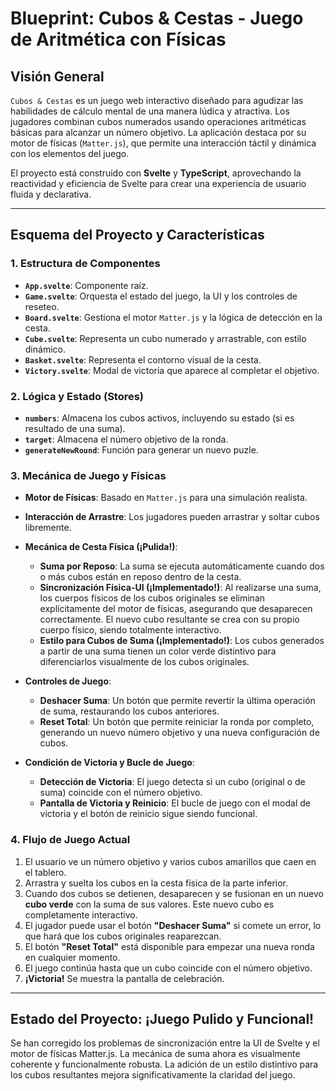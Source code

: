
# Blueprint: Cubos & Cestas - Juego de Aritmética con Físicas

## Visión General

`Cubos & Cestas` es un juego web interactivo diseñado para agudizar las habilidades de cálculo mental de una manera lúdica y atractiva. Los jugadores combinan cubos numerados usando operaciones aritméticas básicas para alcanzar un número objetivo. La aplicación destaca por su motor de físicas (`Matter.js`), que permite una interacción táctil y dinámica con los elementos del juego.

El proyecto está construido con **Svelte** y **TypeScript**, aprovechando la reactividad y eficiencia de Svelte para crear una experiencia de usuario fluida y declarativa.

---

## Esquema del Proyecto y Características

### 1. Estructura de Componentes

- **`App.svelte`**: Componente raíz.
- **`Game.svelte`**: Orquesta el estado del juego, la UI y los controles de reseteo.
- **`Board.svelte`**: Gestiona el motor `Matter.js` y la lógica de detección en la cesta.
- **`Cube.svelte`**: Representa un cubo numerado y arrastrable, con estilo dinámico.
- **`Basket.svelte`**: Representa el contorno visual de la cesta.
- **`Victory.svelte`**: Modal de victoria que aparece al completar el objetivo.

### 2. Lógica y Estado (Stores)

- **`numbers`**: Almacena los cubos activos, incluyendo su estado (si es resultado de una suma).
- **`target`**: Almacena el número objetivo de la ronda.
- **`generateNewRound`**: Función para generar un nuevo puzle.

### 3. Mecánica de Juego y Físicas

- **Motor de Físicas**: Basado en `Matter.js` para una simulación realista.
- **Interacción de Arrastre**: Los jugadores pueden arrastrar y soltar cubos libremente.

- **Mecánica de Cesta Física (¡Pulida!)**:
    - **Suma por Reposo**: La suma se ejecuta automáticamente cuando dos o más cubos están en reposo dentro de la cesta.
    - **Sincronización Física-UI (¡Implementado!)**: Al realizarse una suma, los cuerpos físicos de los cubos originales se eliminan explícitamente del motor de físicas, asegurando que desaparecen correctamente. El nuevo cubo resultante se crea con su propio cuerpo físico, siendo totalmente interactivo.
    - **Estilo para Cubos de Suma (¡Implementado!)**: Los cubos generados a partir de una suma tienen un color verde distintivo para diferenciarlos visualmente de los cubos originales.

- **Controles de Juego**:
    - **Deshacer Suma**: Un botón que permite revertir la última operación de suma, restaurando los cubos anteriores.
    - **Reset Total**: Un botón que permite reiniciar la ronda por completo, generando un nuevo número objetivo y una nueva configuración de cubos.

- **Condición de Victoria y Bucle de Juego**:
    - **Detección de Victoria**: El juego detecta si un cubo (original o de suma) coincide con el número objetivo.
    - **Pantalla de Victoria y Reinicio**: El bucle de juego con el modal de victoria y el botón de reinicio sigue siendo funcional.

### 4. Flujo de Juego Actual

1.  El usuario ve un número objetivo y varios cubos amarillos que caen en el tablero.
2.  Arrastra y suelta los cubos en la cesta física de la parte inferior.
3.  Cuando dos cubos se detienen, desaparecen y se fusionan en un nuevo **cubo verde** con la suma de sus valores. Este nuevo cubo es completamente interactivo.
4.  El jugador puede usar el botón **"Deshacer Suma"** si comete un error, lo que hará que los cubos originales reaparezcan.
5.  El botón **"Reset Total"** está disponible para empezar una nueva ronda en cualquier momento.
6.  El juego continúa hasta que un cubo coincide con el número objetivo.
7.  **¡Victoria!** Se muestra la pantalla de celebración.

---

## Estado del Proyecto: ¡Juego Pulido y Funcional!

Se han corregido los problemas de sincronización entre la UI de Svelte y el motor de físicas Matter.js. La mecánica de suma ahora es visualmente coherente y funcionalmente robusta. La adición de un estilo distintivo para los cubos resultantes mejora significativamente la claridad del juego.
